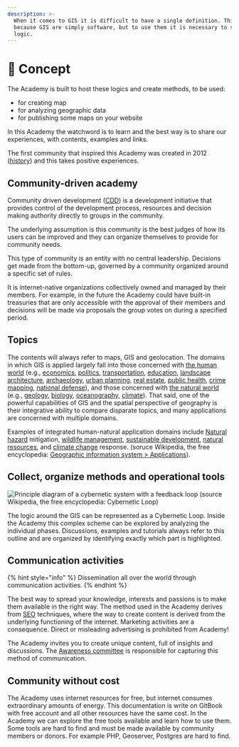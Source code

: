 ```yaml
---
description: >-
  When it comes to GIS it is difficult to have a single definition. This is
  because GIS are simply software, but to use them it is necessary to study a
  logic.
---
```


# 🤔 Concept

&#x20;The Academy is built to host these logics and create methods, to be used:

* for creating map
* for analyzing geographic data
* for publishing some maps on your website

In this Academy the watchword is to learn and the best way is to share our experiences, with contents, examples and links.

The first community that inspired this Academy was created in 2012 ([history](history.md)) and this takes positive experiences.

## Community-driven academy

Community driven development ([CDD](https://en.wikipedia.org/wiki/Community-driven\_development)) is a development initiative that provides control of the development process, resources and decision making authority directly to groups in the community.

The underlying assumption is this community is the best judges of how its users can be improved and they can organize themselves to provide for community needs.

This type of community is an entity with no central leadership. Decisions get made from the bottom-up, governed by a community organized around a specific set of rules.

It is internet-native organizations collectively owned and managed by their members. For example, in the future the Academy could have built-in treasuries that are only accessible with the approval of their members and decisions will be made via proposals the group votes on during a specified period.

## Topics

The contents will always refer to maps, GIS and geolocation. The domains in which GIS is applied largely fall into those concerned with [the human world](https://en.wikipedia.org/wiki/Human\_geography) (e.g., [economics](https://en.wikipedia.org/wiki/Economic\_geography), [politics](https://en.wikipedia.org/wiki/Political\_geography), [transportation](https://en.wikipedia.org/wiki/Transportation\_geography), [education](https://en.wikipedia.org/wiki/Education), [landscape architecture](https://en.wikipedia.org/wiki/Landscape\_architecture), [archaeology](https://en.wikipedia.org/wiki/Archaeology), [urban planning](https://en.wikipedia.org/wiki/Urban\_planning), [real estate](https://en.wikipedia.org/wiki/Real\_estate), [public health](https://en.wikipedia.org/wiki/Public\_health), [crime mapping](https://en.wikipedia.org/wiki/Crime\_mapping), [national defense](https://en.wikipedia.org/wiki/Defense\_\(military\))), and those concerned with [the natural world](https://en.wikipedia.org/wiki/Physical\_geography) (e.g., [geology](https://en.wikipedia.org/wiki/Geological\_mapping), [biology](https://en.wikipedia.org/wiki/Biogeography), [oceanography](https://en.wikipedia.org/wiki/Oceanography), [climate](https://en.wikipedia.org/wiki/Climatology)). That said, one of the powerful capabilities of GIS and the spatial perspective of geography is their integrative ability to compare disparate topics, and many applications are concerned with multiple domains.

Examples of integrated human-natural application domains include [Natural hazard](https://en.wikipedia.org/wiki/Natural\_hazard) mitigation, [wildlife management](https://en.wikipedia.org/wiki/Wildlife\_management), [sustainable development](https://en.wikipedia.org/wiki/Sustainable\_development), [natural resources](https://en.wikipedia.org/wiki/Natural\_resources), and [climate change](https://en.wikipedia.org/wiki/Climate\_change) response. (soruce Wikipedia, the free encyclopedia: [Geographic information system > Applications](https://en.wikipedia.org/wiki/Geographic\_information\_system#Applications)).

## Collect, organize methods and operational tools

![Principle diagram of a cybernetic system with a feedback loop (source Wikipedia, the free encyclopedia: Cybernetic Loop)](https://upload.wikimedia.org/wikipedia/commons/3/33/Cybernetics.jpg)

The logic around the GIS can be represented as a Cybernetic Loop. Inside the Academy this complex scheme can be explored by analyzing the individual phases. Discussions, examples and tutorials always refer to this outline and are organized by identifying exactly which part is highlighted.

## Communication activities

{% hint style="info" %}
Dissemination all over the world through communication activities.
{% endhint %}

The best way to spread your knowledge, interests and passions is to make them available in the right way. The method used in the Academy derives from [SEO](https://en.wikipedia.org/wiki/Search\_engine\_optimization) techniques, where the way to create content is derived from the underlying functioning of the internet. Marketing activities are a consequence. Direct or misleading advertising is prohibited from Academy!

The Academy invites you to create unique content, full of insights and discussions. The [Awareness committee](structure.md#committees) is responsible for capturing this method of communication.

## Community without cost

The Academy uses internet resources for free, but internet consumes extraordinary amounts of energy. This documentation is write on GitBook with free account and all other resources have the same cost. In the Academy we can explore the free tools available and learn how to use them. Some tools are hard to find and must be made available by community members or donors. For example PHP, Geoserver, Postgres are hard to find.
